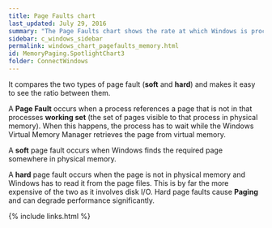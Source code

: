 ```yaml
---
title: Page Faults chart
last_updated: July 29, 2016
summary: "The Page Faults chart shows the rate at which Windows is processing page faults."
sidebar: c_windows_sidebar
permalink: windows_chart_pagefaults_memory.html
id: MemoryPaging.SpotlightChart3
folder: ConnectWindows
---
```


It compares the two types of page fault (**soft** and **hard**) and makes it easy to see the ratio between them.

A **Page Fault** occurs when a process references a page that is
not in that processes **working set** (the set of pages visible to
that process in physical memory). When this happens, the process has to
wait while the Windows Virtual Memory Manager retrieves the page from virtual memory.

A **soft** page fault occurs when Windows finds the required page somewhere in physical memory.

A **hard** page fault occurs when the page is not in physical memory and Windows has to read it from the page files. This is by far the more expensive of the two as it involves disk I/O. Hard page faults cause **Paging** and can degrade performance significantly.



{% include links.html %}
